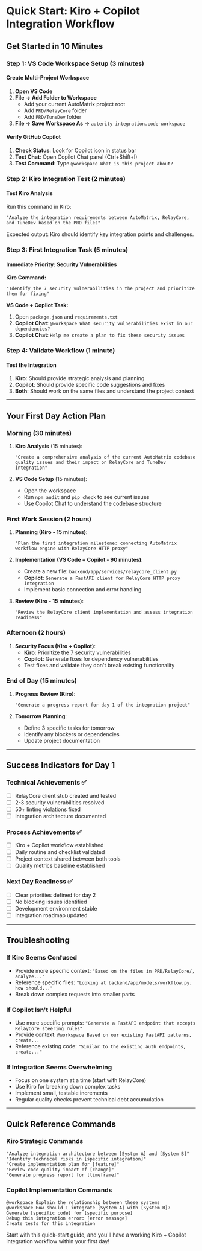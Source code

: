 # Quick Start: Kiro + Copilot Integration Workflow
## Get Started in 10 Minutes

### Step 1: VS Code Workspace Setup (3 minutes)

#### Create Multi-Project Workspace
1. **Open VS Code**
2. **File → Add Folder to Workspace**
   - Add your current AutoMatrix project root
   - Add `PRD/RelayCore` folder  
   - Add `PRD/TuneDev` folder
3. **File → Save Workspace As** → `auterity-integration.code-workspace`

#### Verify GitHub Copilot
1. **Check Status**: Look for Copilot icon in status bar
2. **Test Chat**: Open Copilot Chat panel (Ctrl+Shift+I)
3. **Test Command**: Type `@workspace What is this project about?`

### Step 2: Kiro Integration Test (2 minutes)

#### Test Kiro Analysis
Run this command in Kiro:
```
"Analyze the integration requirements between AutoMatrix, RelayCore, and TuneDev based on the PRD files"
```

Expected output: Kiro should identify key integration points and challenges.

### Step 3: First Integration Task (5 minutes)

#### Immediate Priority: Security Vulnerabilities
**Kiro Command:**
```
"Identify the 7 security vulnerabilities in the project and prioritize them for fixing"
```

**VS Code + Copilot Task:**
1. Open `package.json` and `requirements.txt`
2. **Copilot Chat**: `@workspace What security vulnerabilities exist in our dependencies?`
3. **Copilot Chat**: `Help me create a plan to fix these security issues`

### Step 4: Validate Workflow (1 minute)

#### Test the Integration
1. **Kiro**: Should provide strategic analysis and planning
2. **Copilot**: Should provide specific code suggestions and fixes
3. **Both**: Should work on the same files and understand the project context

---

## Your First Day Action Plan

### Morning (30 minutes)
1. **Kiro Analysis** (15 minutes):
   ```
   "Create a comprehensive analysis of the current AutoMatrix codebase quality issues and their impact on RelayCore and TuneDev integration"
   ```

2. **VS Code Setup** (15 minutes):
   - Open the workspace
   - Run `npm audit` and `pip check` to see current issues
   - Use Copilot Chat to understand the codebase structure

### First Work Session (2 hours)
1. **Planning (Kiro - 15 minutes)**:
   ```
   "Plan the first integration milestone: connecting AutoMatrix workflow engine with RelayCore HTTP proxy"
   ```

2. **Implementation (VS Code + Copilot - 90 minutes)**:
   - Create a new file: `backend/app/services/relaycore_client.py`
   - **Copilot**: `Generate a FastAPI client for RelayCore HTTP proxy integration`
   - Implement basic connection and error handling

3. **Review (Kiro - 15 minutes)**:
   ```
   "Review the RelayCore client implementation and assess integration readiness"
   ```

### Afternoon (2 hours)
1. **Security Focus (Kiro + Copilot)**:
   - **Kiro**: Prioritize the 7 security vulnerabilities
   - **Copilot**: Generate fixes for dependency vulnerabilities
   - Test fixes and validate they don't break existing functionality

### End of Day (15 minutes)
1. **Progress Review (Kiro)**:
   ```
   "Generate a progress report for day 1 of the integration project"
   ```

2. **Tomorrow Planning**:
   - Define 3 specific tasks for tomorrow
   - Identify any blockers or dependencies
   - Update project documentation

---

## Success Indicators for Day 1

### Technical Achievements ✅
- [ ] RelayCore client stub created and tested
- [ ] 2-3 security vulnerabilities resolved
- [ ] 50+ linting violations fixed
- [ ] Integration architecture documented

### Process Achievements ✅
- [ ] Kiro + Copilot workflow established
- [ ] Daily routine and checklist validated
- [ ] Project context shared between both tools
- [ ] Quality metrics baseline established

### Next Day Readiness ✅
- [ ] Clear priorities defined for day 2
- [ ] No blocking issues identified
- [ ] Development environment stable
- [ ] Integration roadmap updated

---

## Troubleshooting

### If Kiro Seems Confused
- Provide more specific context: `"Based on the files in PRD/RelayCore/, analyze..."`
- Reference specific files: `"Looking at backend/app/models/workflow.py, how should..."`
- Break down complex requests into smaller parts

### If Copilot Isn't Helpful
- Use more specific prompts: `"Generate a FastAPI endpoint that accepts RelayCore steering rules"`
- Provide context: `@workspace Based on our existing FastAPI patterns, create...`
- Reference existing code: `"Similar to the existing auth endpoints, create..."`

### If Integration Seems Overwhelming
- Focus on one system at a time (start with RelayCore)
- Use Kiro for breaking down complex tasks
- Implement small, testable increments
- Regular quality checks prevent technical debt accumulation

---

## Quick Reference Commands

### Kiro Strategic Commands
```
"Analyze integration architecture between [System A] and [System B]"
"Identify technical risks in [specific integration]"
"Create implementation plan for [feature]"
"Review code quality impact of [change]"
"Generate progress report for [timeframe]"
```

### Copilot Implementation Commands
```
@workspace Explain the relationship between these systems
@workspace How should I integrate [System A] with [System B]?
Generate [specific code] for [specific purpose]
Debug this integration error: [error message]
Create tests for this integration
```

Start with this quick-start guide, and you'll have a working Kiro + Copilot integration workflow within your first day!